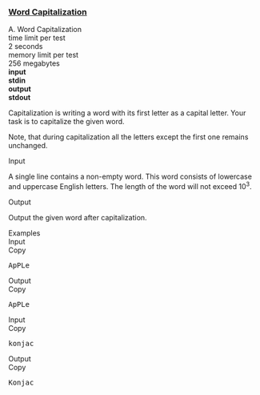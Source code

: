 <h3><a href="https://codeforces.com/contest/281/problem/A" target="_blank" rel="noopener noreferrer">Word Capitalization</a></h3>
<div class="header"><div class="title">A. Word Capitalization</div><div class="time-limit"><div class="property-title">time limit per test</div>2 seconds</div><div class="memory-limit"><div class="property-title">memory limit per test</div>256 megabytes</div><div class="input-file input-standard" style="font-weight: bold"><div class="property-title">input</div>stdin</div><div class="output-file output-standard" style="font-weight: bold"><div class="property-title">output</div>stdout</div></div><div><p>Capitalization is writing a word with its first letter as a capital letter. Your task is to capitalize the given word.</p><p>Note, that during capitalization all the letters except the first one remains unchanged.</p></div><div class="input-specification"><div class="section-title">Input</div><p>A single line contains a non-empty word. This word consists of lowercase and uppercase English letters. The length of the word will not exceed <span class="tex-span">10<sup class="upper-index">3</sup></span>.</p></div><div class="output-specification"><div class="section-title">Output</div><p>Output the given word after capitalization.</p></div><div class="sample-tests"><div class="section-title">Examples</div><div class="sample-test"><div class="input"><div class="title">Input<div title="Copy" data-clipboard-target="#id006142993495011039" id="id006673815154359515" class="input-output-copier">Copy</div></div><pre id="id006142993495011039">ApPLe<br></pre></div><div class="output"><div class="title">Output<div title="Copy" data-clipboard-target="#id009727278717902074" id="id004630617077167316" class="input-output-copier">Copy</div></div><pre id="id009727278717902074">ApPLe<br></pre></div><div class="input"><div class="title">Input<div title="Copy" data-clipboard-target="#id0009910733570149777" id="id006665028060305431" class="input-output-copier">Copy</div></div><pre id="id0009910733570149777">konjac<br></pre></div><div class="output"><div class="title">Output<div title="Copy" data-clipboard-target="#id0045971915425714993" id="id0003491960087529922" class="input-output-copier">Copy</div></div><pre id="id0045971915425714993">Konjac<br></pre></div></div></div>
